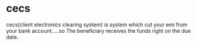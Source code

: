 cecs
====

cecs(client electronics clearing system) is system which cut your emi from your bank account.....so The beneficiary receives the funds right on the due date.
